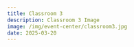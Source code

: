 ```yaml
---
title: Classroom 3
description: Classroom 3 Image
image: /img/event-center/classroom3.jpg
date: 2025-03-20
---
```


